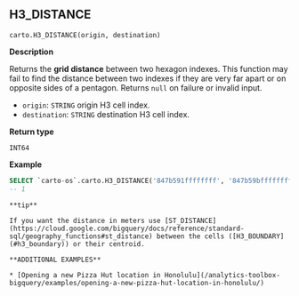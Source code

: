## H3_DISTANCE

```sql:signature
carto.H3_DISTANCE(origin, destination)
```

**Description**

Returns the **grid distance** between two hexagon indexes. This function may fail to find the distance between two indexes if they are very far apart or on opposite sides of a pentagon. Returns `null` on failure or invalid input.

* `origin`: `STRING` origin H3 cell index.
* `destination`: `STRING` destination H3 cell index.

**Return type**

`INT64`

**Example**

```sql
SELECT `carto-os`.carto.H3_DISTANCE('847b591ffffffff', '847b59bffffffff');
-- 1
```

````hint:info
**tip**

If you want the distance in meters use [ST_DISTANCE](https://cloud.google.com/bigquery/docs/reference/standard-sql/geography_functions#st_distance) between the cells ([H3_BOUNDARY](#h3_boundary)) or their centroid.

````

````hint:info
**ADDITIONAL EXAMPLES**

* [Opening a new Pizza Hut location in Honolulu](/analytics-toolbox-bigquery/examples/opening-a-new-pizza-hut-location-in-honolulu/)

````
